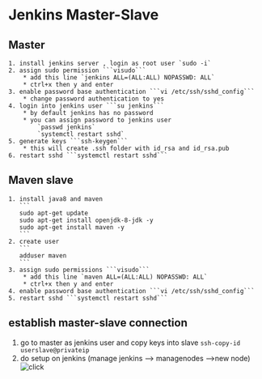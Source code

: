 # Jenkins Master-Slave
## Master
    1. install jenkins server , login as root user `sudo -i`
    2. assign sudo permission ```visudo```
        * add this line `jenkins ALL=(ALL:ALL) NOPASSWD: ALL`
        * ctrl+x then y and enter            
    3. enable password base authentication ```vi /etc/ssh/sshd_config``` 
        * change password authentication to yes
    4. login into jenkins user ```su jenkins```
        * by default jenkins has no password
        * you can assign password to jenkins user
            `passwd jenkins`
            `systemctl restart sshd`
    5. generate keys ```ssh-keygen```
        * this will create .ssh folder with id_rsa and id_rsa.pub
    6. restart sshd ```systemctl restart sshd``` 

## Maven slave

    1. install java8 and maven 
       ```
       sudo apt-get update
       sudo apt-get install openjdk-8-jdk -y
       sudo apt-get install maven -y
       ```  
    2. create user 
       ```
       adduser maven
       ``` 
    3. assign sudo permissions ```visudo```
        * add this line `maven ALL=(ALL:ALL) NOPASSWD: ALL`
        * ctrl+x then y and enter  
    4. enable password base authentication ```vi /etc/ssh/sshd_config``` 
    5. restart sshd ```systemctl restart sshd``` 

## establish master-slave connection

   1. go to master as jenkins user and copy keys into slave
        ```ssh-copy-id userslave@privateip```
   2. do setup on jenkins (manage jenkins --> managenodes -->new node)
   ![click](F:\Rajesh\Screenshots\Screenshot (31))
   